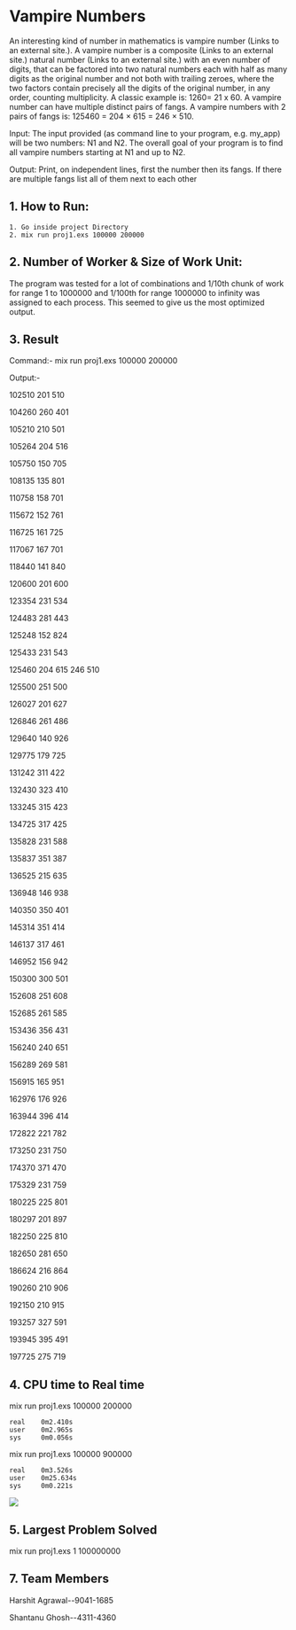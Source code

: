 # Vampire Numbers #
An interesting kind of number in mathematics is vampire number (Links to an external site.). A vampire number is a composite (Links to an external site.) natural number (Links to an external site.) with an even number of digits, that can be factored into two natural numbers each with half as many digits as the original number and not both with trailing zeroes, where the two factors contain precisely all the digits of the original number, in any order, counting multiplicity.  A classic example is: 1260= 21 x 60.
A vampire number can have multiple distinct pairs of fangs. A vampire numbers with 2 pairs of fangs is: 125460 = 204 × 615 = 246 × 510.

Input: The input provided (as command line to your program, e.g. my_app) will be two numbers: N1 and N2. The overall goal of your program is to find all vampire numbers starting at N1 and up to N2.

Output: Print, on independent lines, first the number then its fangs. If there are multiple fangs list all of them next to each other

## 1. How to Run: ##
    1. Go inside project Directory  
    2. mix run proj1.exs 100000 200000

## 2. Number of Worker & Size of Work Unit:
 The program was tested for a lot of combinations and 1/10th chunk of work for range 1 to 1000000 and 1/100th for range 1000000 to infinity was assigned to each process. This seemed to give us the most optimized output.

## 3. Result  
Command:- mix run proj1.exs 100000 200000

Output:-

102510 201 510

104260 260 401

105210 210 501

105264 204 516

105750 150 705

108135 135 801

110758 158 701

115672 152 761

116725 161 725

117067 167 701

118440 141 840

120600 201 600

123354 231 534

124483 281 443

125248 152 824

125433 231 543

125460 204 615 246 510

125500 251 500

126027 201 627

126846 261 486

129640 140 926

129775 179 725

131242 311 422

132430 323 410

133245 315 423

134725 317 425

135828 231 588

135837 351 387

136525 215 635

136948 146 938

140350 350 401

145314 351 414

146137 317 461

146952 156 942

150300 300 501

152608 251 608

152685 261 585

153436 356 431

156240 240 651

156289 269 581

156915 165 951

162976 176 926

163944 396 414

172822 221 782

173250 231 750

174370 371 470

175329 231 759

180225 225 801

180297 201 897

182250 225 810

182650 281 650

186624 216 864

190260 210 906

192150 210 915

193257 327 591

193945 395 491

197725 275 719


 
## 4. CPU time to Real time  ##
mix run proj1.exs 100000 200000

    real	0m2.410s
    user	0m2.965s
    sys 	0m0.056s
mix run proj1.exs 100000 900000

    real	0m3.526s
    user	0m25.634s
    sys 	0m0.221s

![](https://github.com/harshitagrawal91/VampireNumbers/tree/master/images/output.jpeg)

## 5. Largest Problem Solved ##
 
mix run proj1.exs 1 100000000

## 7. Team Members ##
Harshit Agrawal--9041-1685

Shantanu Ghosh--4311-4360
